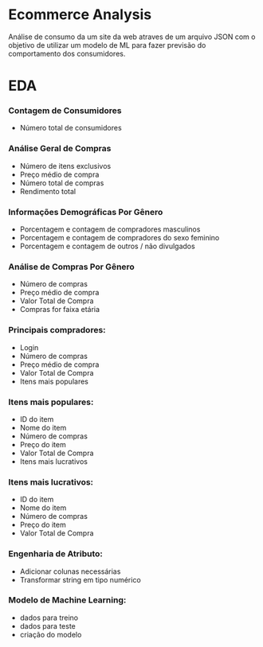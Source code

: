 # Ecommerce Analysis
Análise de consumo da um site da web atraves de um arquivo JSON com o objetivo de utilizar um modelo de ML para fazer previsão do comportamento dos consumidores.

# EDA
### Contagem de Consumidores

* Número total de consumidores

### Análise Geral de Compras

* Número de itens exclusivos
* Preço médio de compra
* Número total de compras
* Rendimento total

### Informações Demográficas Por Gênero 

* Porcentagem e contagem de compradores masculinos
* Porcentagem e contagem de compradores do sexo feminino
* Porcentagem e contagem de outros / não divulgados

### Análise de Compras Por Gênero 

* Número de compras
* Preço médio de compra
* Valor Total de Compra
* Compras for faixa etária

### Principais compradores: 

* Login
* Número de compras
* Preço médio de compra
* Valor Total de Compra
* Itens mais populares

### Itens mais populares: 

* ID do item
* Nome do item
* Número de compras
* Preço do item
* Valor Total de Compra
* Itens mais lucrativos

### Itens mais lucrativos: 

* ID do item
* Nome do item
* Número de compras
* Preço do item
* Valor Total de Compra

### Engenharia de Atributo:
* Adicionar colunas necessárias
* Transformar string em tipo numérico

### Modelo de Machine Learning: 

* dados para treino
* dados para teste
* criação do modelo
  
